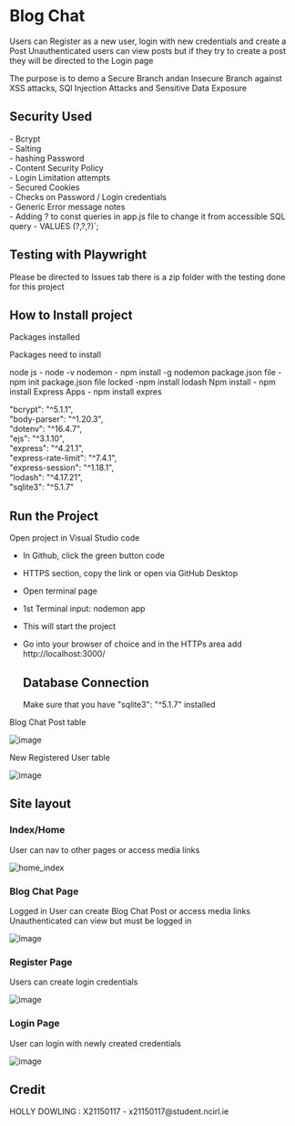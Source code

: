 <h1>Blog Chat </h1>
<p>
  Users can Register as a new user, login with new credentials and create a Post
  Unauthenticated users can view posts but if they try to create a post they will be directed to the Login page

  The purpose is to demo a Secure Branch andan  Insecure Branch against XSS attacks, SQl Injection Attacks and Sensitive Data Exposure
  
</p>
<h2> Security Used</h2>
- Bcrypt <br>
    - Salting <br>
    - hashing Password <br>
- Content Security Policy <br>
- Login Limitation attempts <br>
- Secured Cookies <br>
- Checks on Password / Login credentials <br>
- Generic Error message notes <br>
- Adding ? to const queries in app.js file to change it from accessible SQL query  -  VALUES (?,?,?)`;

<h2>Testing with Playwright </h2>
Please be directed to Issues tab there is a zip folder with the testing done for this project

<h2>How to Install project</h2>
Packages installed

Packages need to install

node js - node -v nodemon - npm install -g nodemon package.json file - npm init package.json file locked -npm install lodash Npm install - npm install Express Apps - npm install expres

   "bcrypt": "^5.1.1", <br>
    "body-parser": "^1.20.3",<br>
    "dotenv": "^16.4.7",<br>
    "ejs": "^3.1.10",<br>
    "express": "^4.21.1",<br>
    "express-rate-limit": "^7.4.1",<br>
    "express-session": "^1.18.1",<br>
    "lodash": "^4.17.21",<br>
    "sqlite3": "^5.1.7"<br>

<h2>Run the Project</h2>
Open project in Visual Studio code

- In Github, click the green button code
- HTTPS section, copy the link or open via GitHub Desktop
- Open terminal page <br>
- 1st Terminal input: nodemon app <br>
- This will start the project <br>
- Go into your browser of choice and in the HTTPs area add  http://localhost:3000/

  <h2> Database Connection</h2>
  Make sure that you have "sqlite3": "^5.1.7" installed
Blog Chat Post table

![image](https://github.com/user-attachments/assets/35673cd0-d737-492a-af9b-a54e689c9597)

New Registered User table

![image](https://github.com/user-attachments/assets/be33e794-5087-4515-a8d2-22583e09ade2)


  

<h2> Site layout</h2>
<h3>Index/Home</h3>
User can nav to other pages or access media links

![home_index](https://github.com/user-attachments/assets/4f266b4c-3f30-4a12-ae4d-b3da8213c893)

<h3>Blog Chat Page</h3>
Logged in User can create Blog Chat Post or access media links
Unauthenticated can view but must be logged in

![image](https://github.com/user-attachments/assets/f307d257-380a-44ad-8865-b17951451dbf)

<h3>Register Page</h3>
Users can create login credentials 

![image](https://github.com/user-attachments/assets/0b13cf11-5439-4329-9888-839ca55cd940)




<h3>Login Page</h3>
User can login with newly created credentials

![image](https://github.com/user-attachments/assets/5c9850ed-a7c6-45f5-b995-a2c26cb73a4d)


  <h2>Credit</h2>
HOLLY DOWLING : X21150117 - x21150117@student.ncirl.ie
